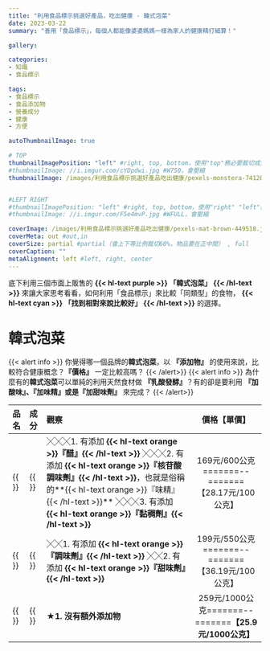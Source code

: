 ```yaml
---
title: "利用食品標示挑選好產品，吃出健康 - 韓式泡菜"
date: 2023-03-22
summary: "善用「食品標示」，每個人都能像婆婆媽媽一樣為家人的健康精打細算！"

gallery: 

categories:
- 知識
- 食品標示

tags:
- 食品標示
- 食品添加物
- 營養成分
- 健康
- 方便

autoThumbnailImage: true

# TOP
thumbnailImagePosition: "left" #right, top, bottom，使用"top"務必要裁切成寬度750，這樣才會正確顯示，其他用原尺寸即可
#thumbnailImage: //i.imgur.com/cYDpdwi.jpg #W750，會壓縮
thumbnailImage: /images/利用食品標示挑選好產品吃出健康/pexels-monstera-7412095.jpg #W750，會壓縮


#LEFT RIGHT
#thumbnailImagePosition: "left" #right, top, bottom，使用"right" "left"務必要裁切成接近正方形，這樣才會正確顯示
#thumbnailImage: //i.imgur.com/F5e4mvP.jpg #WFULL，會壓縮

coverImage: /images/利用食品標示挑選好產品吃出健康/pexels-mat-brown-449518.jpg #上下會等比例裁切，左右不變，WFULL
coverMeta: out #out,in
coverSize: partial #partial（會上下等比例裁切60%，物品要在正中間） , full
coverCaption: ""
metaAlignment: left #left, right, center
---
```

底下利用三個市面上販售的
**{{< hl-text purple >}}
「韓式泡菜」
{{< /hl-text >}}**
來讓大家思考看看，如何利用「食品標示」來比較「同類型」的食物，
**{{< hl-text cyan >}}
「找到相對來說比較好」
{{< /hl-text >}}**
的選擇。

# 韓式泡菜

{{< alert info >}}
你覺得哪一個品牌的**韓式泡菜**，以 **『添加物』** 的使用來說，比較符合健康概念？**『價格』** 一定比較高嗎？
{{< /alert>}}
{{< alert info >}}
為什麼有的**韓式泡菜**可以單純的利用天然食材做 **『乳酸發酵』**？有的卻是要利用 **『加酸味』、『加味精』或是『加甜味劑』** 來完成？
{{< /alert>}}


| **品名** | **成分** | **觀察** | **價格【單價】** |
|:--|:--|:--|:--:|
|{{<image classes="nocaption fancybox fig-66" thumbnail-width="70%" thumbnail-height="70%" src="/images/利用食品標示挑選好產品吃出健康/11-梨花院韓式泡菜食標.jpg" title="" >}}|{{<image classes="nocaption fancybox fig-66" thumbnail-width="85%" thumbnail-height="85%" src="/images/利用食品標示挑選好產品吃出健康/11-梨花院韓式泡菜營標.jpg" title="" >}}|╳╳╳1. 有添加 **{{< hl-text orange >}}『醋』{{< /hl-text >}}** ╳╳╳2. 有添加 **{{< hl-text orange >}}『核苷酸調味劑』{{< /hl-text >}}**，也就是俗稱的**{{< hl-text orange >}}『味精』{{< /hl-text >}}** ╳╳╳3. 有添加 **{{< hl-text orange >}}『黏稠劑』{{< /hl-text >}}** |169元/600公克=======--=======【28.17元/100公克】|
|{{<image classes="nocaption fancybox fig-66" thumbnail-width="89%" thumbnail-height="89%" src="/images/利用食品標示挑選好產品吃出健康/11-正安泡菜食標.jpg" title="" >}}|{{<image classes="nocaption fancybox fig-66" thumbnail-width="80%" thumbnail-height="80%" src="/images/利用食品標示挑選好產品吃出健康/11-正安泡菜營標.jpg" title="" >}}|╳╳1. 有添加 **{{< hl-text orange >}}『調味劑』{{< /hl-text >}}** ╳╳2. 有添加 **{{< hl-text orange >}}『甜味劑』{{< /hl-text >}}**|199元/550公克=======--=======【36.19元/100公克】|
|{{<image classes="nocaption fancybox fig-66" thumbnail-width="60%" thumbnail-height="60%" src="/images/利用食品標示挑選好產品吃出健康/11-家鄉泡菜食標.jpg" title="" >}}|{{<image classes="nocaption fancybox fig-66" thumbnail-width="100%" thumbnail-height="100%" src="/images/利用食品標示挑選好產品吃出健康/11-家鄉泡菜營標.jpg" title="" >}}|**★1. 沒有額外添加物**|259元/1000公克=======--=======**【25.9元/1000公克】**|